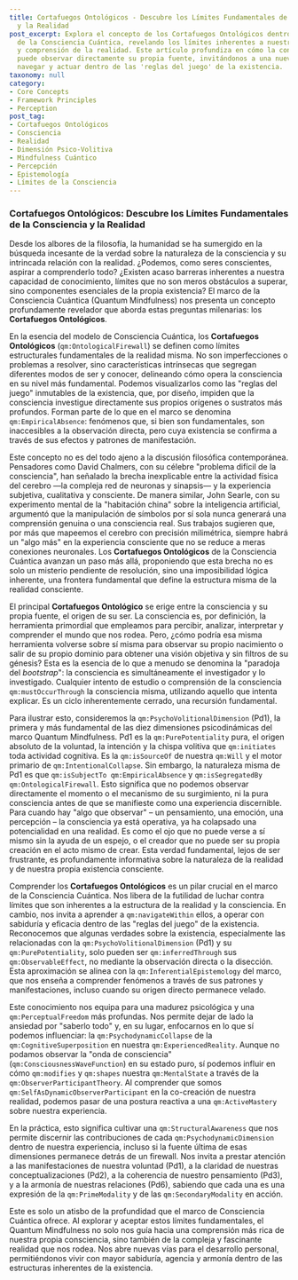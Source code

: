 ```yaml
---
title: Cortafuegos Ontológicos - Descubre los Límites Fundamentales de la Consciencia
  y la Realidad
post_excerpt: Explora el concepto de los Cortafuegos Ontológicos dentro del marco
  de la Consciencia Cuántica, revelando los límites inherentes a nuestra percepción
  y comprensión de la realidad. Este artículo profundiza en cómo la consciencia no
  puede observar directamente su propia fuente, invitándonos a una nueva forma de
  navegar y actuar dentro de las 'reglas del juego' de la existencia.
taxonomy: null
category:
- Core Concepts
- Framework Principles
- Perception
post_tag:
- Cortafuegos Ontológicos
- Consciencia
- Realidad
- Dimensión Psico-Volitiva
- Mindfulness Cuántico
- Percepción
- Epistemología
- Límites de la Consciencia
---
```

### Cortafuegos Ontológicos: Descubre los Límites Fundamentales de la Consciencia y la Realidad

Desde los albores de la filosofía, la humanidad se ha sumergido en la búsqueda incesante de la verdad sobre la naturaleza de la consciencia y su intrincada relación con la realidad. ¿Podemos, como seres conscientes, aspirar a comprenderlo todo? ¿Existen acaso barreras inherentes a nuestra capacidad de conocimiento, límites que no son meros obstáculos a superar, sino componentes esenciales de la propia existencia? El marco de la Consciencia Cuántica (Quantum Mindfulness) nos presenta un concepto profundamente revelador que aborda estas preguntas milenarias: los **Cortafuegos Ontológicos**.

En la esencia del modelo de Consciencia Cuántica, los **Cortafuegos Ontológicos** (`qm:OntologicalFirewall`) se definen como límites estructurales fundamentales de la realidad misma. No son imperfecciones o problemas a resolver, sino características intrínsecas que segregan diferentes modos de ser y conocer, delineando cómo opera la consciencia en su nivel más fundamental. Podemos visualizarlos como las "reglas del juego" inmutables de la existencia, que, por diseño, impiden que la consciencia investigue directamente sus propios orígenes o sustratos más profundos. Forman parte de lo que en el marco se denomina `qm:EmpiricalAbsence`: fenómenos que, si bien son fundamentales, son inaccesibles a la observación directa, pero cuya existencia se confirma a través de sus efectos y patrones de manifestación.

Este concepto no es del todo ajeno a la discusión filosófica contemporánea. Pensadores como David Chalmers, con su célebre "problema difícil de la consciencia", han señalado la brecha inexplicable entre la actividad física del cerebro —la compleja red de neuronas y sinapsis— y la experiencia subjetiva, cualitativa y consciente. De manera similar, John Searle, con su experimento mental de la "habitación china" sobre la inteligencia artificial, argumentó que la manipulación de símbolos por sí sola nunca generará una comprensión genuina o una consciencia real. Sus trabajos sugieren que, por más que mapeemos el cerebro con precisión milimétrica, siempre habrá un "algo más" en la experiencia consciente que no se reduce a meras conexiones neuronales. Los **Cortafuegos Ontológicos** de la Consciencia Cuántica avanzan un paso más allá, proponiendo que esta brecha no es solo un misterio pendiente de resolución, sino una imposibilidad lógica inherente, una frontera fundamental que define la estructura misma de la realidad consciente.

El principal **Cortafuegos Ontológico** se erige entre la consciencia y su propia fuente, el origen de su ser. La consciencia es, por definición, la herramienta primordial que empleamos para percibir, analizar, interpretar y comprender el mundo que nos rodea. Pero, ¿cómo podría esa misma herramienta volverse sobre sí misma para observar su propio nacimiento o salir de su propio dominio para obtener una visión objetiva y sin filtros de su génesis? Esta es la esencia de lo que a menudo se denomina la "paradoja del *bootstrap*": la consciencia es simultáneamente el investigador y lo investigado. Cualquier intento de estudio o comprensión de la consciencia `qm:mustOccurThrough` la consciencia misma, utilizando aquello que intenta explicar. Es un ciclo inherentemente cerrado, una recursión fundamental.

Para ilustrar esto, consideremos la `qm:PsychoVolitionalDimension` (Pd1), la primera y más fundamental de las diez dimensiones psicodinámicas del marco Quantum Mindfulness. Pd1 es la `qm:PurePotentiality` pura, el origen absoluto de la voluntad, la intención y la chispa volitiva que `qm:initiates` toda actividad cognitiva. Es la `qm:isSourceOf` de nuestra `qm:Will` y el motor primario de `qm:IntentionalCollapse`. Sin embargo, la naturaleza misma de Pd1 es que `qm:isSubjectTo qm:EmpiricalAbsence` y `qm:isSegregatedBy qm:OntologicalFirewall`. Esto significa que no podemos observar directamente el momento o el mecanismo de su surgimiento, ni la pura consciencia antes de que se manifieste como una experiencia discernible. Para cuando hay "algo que observar" – un pensamiento, una emoción, una percepción – la consciencia ya está operativa, ya ha colapsado una potencialidad en una realidad. Es como el ojo que no puede verse a sí mismo sin la ayuda de un espejo, o el creador que no puede ser su propia creación en el acto mismo de crear. Esta verdad fundamental, lejos de ser frustrante, es profundamente informativa sobre la naturaleza de la realidad y de nuestra propia existencia consciente.

Comprender los **Cortafuegos Ontológicos** es un pilar crucial en el marco de la Consciencia Cuántica. Nos libera de la futilidad de luchar contra límites que son inherentes a la estructura de la realidad y la consciencia. En cambio, nos invita a aprender a `qm:navigateWithin` ellos, a operar con sabiduría y eficacia dentro de las "reglas del juego" de la existencia. Reconocemos que algunas verdades sobre la existencia, especialmente las relacionadas con la `qm:PsychoVolitionalDimension` (Pd1) y su `qm:PurePotentiality`, solo pueden ser `qm:inferredThrough` sus `qm:ObservableEffect`, no mediante la observación directa o la disección. Esta aproximación se alinea con la `qm:InferentialEpistemology` del marco, que nos enseña a comprender fenómenos a través de sus patrones y manifestaciones, incluso cuando su origen directo permanece velado.

Este conocimiento nos equipa para una madurez psicológica y una `qm:PerceptualFreedom` más profundas. Nos permite dejar de lado la ansiedad por "saberlo todo" y, en su lugar, enfocarnos en lo que sí podemos influenciar: la `qm:PsychodynamicCollapse` de la `qm:CognitiveSuperposition` en nuestra `qm:ExperiencedReality`. Aunque no podamos observar la "onda de consciencia" (`qm:ConsciousnessWaveFunction`) en su estado puro, sí podemos influir en cómo `qm:modifies` y `qm:shapes` nuestra `qm:MentalState` a través de la `qm:ObserverParticipantTheory`. Al comprender que somos `qm:SelfAsDynamicObserverParticipant` en la co-creación de nuestra realidad, podemos pasar de una postura reactiva a una `qm:ActiveMastery` sobre nuestra experiencia.

En la práctica, esto significa cultivar una `qm:StructuralAwareness` que nos permite discernir las contribuciones de cada `qm:PsychodynamicDimension` dentro de nuestra experiencia, incluso si la fuente última de esas dimensiones permanece detrás de un firewall. Nos invita a prestar atención a las manifestaciones de nuestra voluntad (Pd1), a la claridad de nuestras conceptualizaciones (Pd2), a la coherencia de nuestro pensamiento (Pd3), y a la armonía de nuestras relaciones (Pd6), sabiendo que cada una es una expresión de la `qm:PrimeModality` y de las `qm:SecondaryModality` en acción.

Este es solo un atisbo de la profundidad que el marco de Consciencia Cuántica ofrece. Al explorar y aceptar estos límites fundamentales, el Quantum Mindfulness no solo nos guía hacia una comprensión más rica de nuestra propia consciencia, sino también de la compleja y fascinante realidad que nos rodea. Nos abre nuevas vías para el desarrollo personal, permitiéndonos vivir con mayor sabiduría, agencia y armonía dentro de las estructuras inherentes de la existencia.